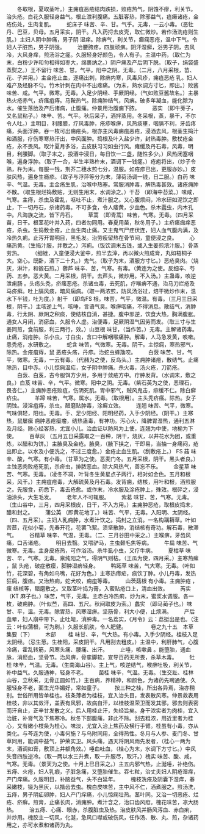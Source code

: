 <!-- { "loadSidebar": true } -->
　　冬取根，夏取茎叶。）主痈疽恶疮结肉跌损，败疮热气，阴蚀不瘳，利关节。治头疮。白花久服轻身益气。根止泄利腹痛。五脏客热，除邪益气，疽癞诸疮，金疮伤处，生肉复肌。
　　蛇床子 味苦、辛、甘。气乎。无毒，一云小毒。（恶牡丹、巴豆，贝母。五月采实，阴干。凡入药捋去皮壳，取仁微炒。若作汤洗疮则生肌。）主妇人阴中肿痛，男子阴 湿痒。除痹气，利关节，癫痫恶疮，温中下气。令妇人子脏热，男子阴强。
　　治腰胯疼，四肢顽痹。阴汗湿癣，浴男子阴，去风冷，大风身痒，煎汤浴之瘥。久服轻身好颜色，令人有子。主温中药，（取仁为末，白粉少许和匀相得如枣大，绵裹纳之。）阴户痛及产后阴下脱。（取子，绢袋盛蒸熨之。）王不留行 味苦、甘。气平。阳中之阴。无毒。（二月，八月采根，苗、花、子并用。）主金疮止血，逐痛出刺，除痹内寒，风毒风疹，痈疽恶疮 乳。妇人难产及经脉不匀。竹木针刺在肉中不出疼痛。（为末，熟水调方寸匕，即出。）败酱 味苦、咸。气平。微寒。无毒。入足少阴经、手厥阴经。（气如败豆酱故名。）主暴热火疮赤气，疥瘙疽痔。马鞍热气。除痈肿结气，风痹。破多年凝血，能化脓为水。催生落胎及产后诸病，止腹痛。仲景用治腹痈下脓。
　　恶实 （即牛蒡子，又名鼠粘子。）味辛、苦。气平。秋后采子，酒拌蒸用。冬采根，蒸，暴干，不尔令人吐。）主明目，利腰膝，疗风毒肿，疮疹喉痹，风热痰壅，咽膈不利，牙齿疼痛，头面浮肿。吞一枚可出痈疮头。根亦主风毒痈疽恶疮，浸酒去风，根茎生捣汁和酒服，疗伤寒寒热汗出，中风面肿。捣根及叶入盐少许，封热毒肿。敷杖疮金疮，永不畏风。取汁夏月多浴，去皮肤习习如虫行风。瘫缓及丹石毒，风毒，明目，利腰脚。（取子末之，投酒中浸日，每日饮一二盏，随性多少。）风热闭塞咽喉，遍身浮肿。（取子一合，半生半熟杵末，酒调下一钱瘥。）疮庖将出，（炒子令熟，杵为末。每服一钱，荆芥二穗水煎七分，温服。如疮疹已出，更服亦妙。）皮肤风热，遍身生瘾疹。（取子与浮萍等分为末，薄荷汤调一钱，日二服。）白药 味辛、气温。无毒。主金疡生肌，治喉中热塞。常服消肿毒，解热毒甚效。诸疮痈肿不散。（取生根烂捣敷贴，无则生用末，水调涂之。）干苔 （即海中苔菜。）味咸，气寒。主痔，杀虫及霍乱，呕吐不止，煮汁服之。又心腹烦闷，冷水研如泥饮之即止，下一切丹石，杀诸药毒。不可多食，令人痿黄，少血色。杀木蠹虫，内木孔中。凡海族之流，皆下丹石。
　　草蒿 （即青蒿）味苦，气寒。无毒。（四月采苗，日干。根茎花叶并入药，四者勿同用。春夏用苗，秋冬用子。）主疥瘙痂痒恶疮，杀虫。生捣敷金疮，止血生肉止痛。又主鬼气尸疰伏连，妇人血气腹内满，及冷热久痢。止泻开胃明目，黑毛发。治劳瘦留热在骨节间，童便浸之良。
　　心痛热黄。（生捣汁服，并敷之。）泻痢。（饭饮调末五钱，或入生姜煎浓汁服。）骨蒸劳热。
　　（细锉，入童便浸大釜中，煎半去滓，再以微火煎成膏，丸如梧桐子大。空心。既卧，酒下二十丸。）鬼气。（取子为末，酒服方寸匕。）恶疮臭肉。（烧灰，淋汁，和锻石煎。）藜芦 味辛、苦，气寒。有毒。（黄连为之使。反细辛、芍药、五参。恶大黄。二月采根，阴干。去芦头，微炒用。不入汤。）主蛊毒，咳逆泄痢肠 。头疡头秃，疥瘙恶疮。杀诸虫毒，去死肌，疗喉痹不通，治马刀烂疮及马疥癣。吐上膈风痰，暗风痫病。（取一两浓煎，防风汤浴过，焙干微炒作末，温水下半钱，吐为度。）射干 （即鸟FS 根。味苦，气平，微温。有毒。（三月三日采根，阴干。）主咳逆上气，咳唾，言语气臭。喉痹咽痛，不得消息。散结气，消肿毒，行太阴、厥阴之积痰，使结核自消，甚捷。腹中邪逆，饮食大热，胸满腹胀。通女人月闭，消瘀血，久服令人虚。治便毒，足厥阴湿气因劳而发。（取三寸与生姜同煎，食前服，利三两行，效。）山豆根 味甘，（当作苦。）无毒。主解诸药毒。止痛，消疮肿。杀小虫，寸白虫，含口中解咽喉痛肿。解毒，人马急发黄，咳嗽。患秃疮，水研敷之。
　　蛇含 味苦，气微寒。无毒。阴干。主惊痫，寒热邪气，除热。金疮疽痔，鼠 恶疮头疡，丹疹。治蛇虫蜂虺咬。
　　白蔹 味苦、甘，气平，微寒。无毒，一云有毒。（代赭为之使，反乌头。）主痈肿诸疮，散结气。止痛除热，目中赤。小儿惊痫温疟，女子阴中肿痛。杀火毒，汤火疮，刀箭疮。
　　白蔹、白芨，古今服饵方少用，多用于敛疮方中。疔肿发背。（水调末，敷之良。）白芨 味苦、辛，气平。微寒。阳中之阴。无毒。（紫石英为之使，恶理石，畏杏仁。）主痈肿恶疮败疽，伤阴死肌。胃中邪气，贼风鬼击，痱缓不仁。除白癣疥虫。
　　羊蹄 味苦，气寒。属水。无毒。（取根用）。主头秃疥瘙。除热。女子阴蚀。浸淫疽痔，杀虫。醋磨贴肿毒，涂癣立效。
　　连翘 味苦、气平，微寒。气味俱轻，阳也。无毒。手、足少阳经、阳明经药，入手少阴经。（阴干。）主寒热，鼠屡瘰 痈肿恶疮瘿瘤，结热蛊毒，有神功。泻心火，降脾胃湿热，通利五淋及月经。除心经客热，尤宜小儿。治血证以防风为上使，连翘为中使，地榆为下使。
　　百草灰 （五月五日采露取之一百种，阴干，烧灰，以井花水为团，或重炼，以醋和为饼。）主腋臭及金疮。腋臭，（腋下挟之，干即易，当抽一身痛闷，疮出即止。以水及小便洗之，不过三度愈。）金疮止血生肌。（刮敷疮上。） FS 菇 味辛、酸，气寒。有小毒。（甘草为之使。恶麦门冬。五月采根，阴干。黑头者良。）主蚀恶肉败疮死肌，杀疥虫，排脓恶血。除大风热气，善忘不乐。
　　金星草 味苦、气寒。无毒。（凌冬不凋，叶背冬生黄星点子两行，相对如金色。五月和根采，风干。）主痈疽疮毒，大解硫黄及丹石毒。发背痈，结核，用叶和根，酒煎服之。先服食，药悉下，毒去疮愈。或作末，冷水服及涂疮肿上，殊效。根碎之，浸油涂头，大生毛发。
　　老年人不可辄服。
　　紫葛 味甘、苦，气寒。无毒。（生山谷中，三月，四月采根皮，日干，不入方用。）主痈肿恶疮，取根皮捣末，醋和封之。
　　蒲公英 （即黄花地丁。）味苦、气平，无毒。入阳明、太阴经。（四、五月采）。主妇人乳痈肿，水煮汁饮之。捣封之立消。一名构耩耨草。叶如苦苣，花似小菊，先春开花，花罢飞絮。溃坚散肿，消结核有奇功。解石毒，散滞气。
　　谷精草 味辛、气温，无毒。（二、三月谷田中采之。）主喉痹，牙齿风痛，口舌诸疮。
　　明目去翳。又喂驴马，主虫颡毛焦等病。
　　牛扁 味苦、气微寒。无毒。主身皮疮热，可作浴汤。杀牛虱小虫，又疗牛病。
　　夏枯草 味苦、辛，气寒。无毒。禀纯阳之气，得阴气则枯。（王瓜为使，四月采。）主寒热瘰 ，鼠 头疮，破症散瘿，脚肿湿痹轻身。
　　鸭跖草 味苦，气大寒。无毒。（叶如竹，花深碧，有角如鸟嘴，花好为色。）主寒热瘴疟，痰饮丁肿。小儿丹毒，发热狂痫，腹痞。又治热痢，蛇犬咬，痈疽等毒。
　　山茨菇根 有小毒。主痈肿疮 ，瘰 结核等，醋磨敷之。又取茎叶捣为膏，入蜜贴疮口上，清血出效。
　　芮实 （KT 麻子也。）味苦，气平，无毒。主赤白冷热痢，炒为末，蜜浆水调服。各一枚，破痈肿。（叶似苎，高四、五尺。秋间取皮为索。）蠡实 （即马蔺子也。）味甘、平，温。无毒。除胃热，风寒湿痹。坚筋骨，利大小便，止烦满。
　　产后血晕，妇人崩中带下。止吐衄，消肿毒。一名荔实，《月令》云：荔挺出是也。（注云：叶似蒲根，可为刷。）久服长肌肤，令人肥健。
　　
　　卷之九十五　本草集要（下）
　　木部
　　桂 味甘、辛，气大热。有小毒。入手少阴经。桂枝入足太阴经。（忌生葱。生桂阳，采皮阴干。凡用刮去粗皮。）主温中，利肝肺气，心腹冷痛，霍乱转筋，风寒头痛、腰痛、出汗。
　　止唾，咳嗽鼻 。能堕胎，通血脉，消瘀血，坚骨节。治风痹，骨挛脚软，宣导百药无所畏，杀草木毒。
　　牡桂 味辛，气温。无毒。（生南海山谷）。主上气，咳逆结气，喉痹吐吸，利关节，补中益气。久服通神，轻身不老。
　　菌桂 味辛，气温。无毒。（生交趾、桂林山谷，立秋采，无骨正圆如竹。）主百病，养精神，和颜色，为诸药先聘通使。久服轻身不老，面生光华媚好，常如童子。
　　按三种之桂，所出各异焉，治亦稍别。世俗所用皆单桂也。枝条薄者为桂枝，宜入治头目，发表散风寒。仲景救表用桂枝，非以其敛汗，盖表有风邪，故病自汗，以桂枝温荣卫而发其邪，邪去则表密而汗自止，正辛甘发散之义。后人用桂止汗，失经旨矣。身干浓实者为肉桂，宜入治脏，补肾气及下焦寒冷。秋冬下部腹痛，非此不除。刮去粗浓，用近里者为桂心，又有嫩小枝条为桂心。味淡，尤宜入治上焦药及横行手臂。桂虽有小毒，亦从类化。与芩连为使，小毒何施？与乌附同用，全得热性。冬月与人参、麦门冬、甘草同用，能调中益气，护荣实卫。风头痛，遇天将阴风雨先发者，（桂心一两为末，酒调如膏，敷顶上并额角效。）唾血吐血，（桂心为末，水调下方寸匕。）中风失音四肢逆冷。（取一两以水三升煮，取一升服尽，取汗。）槐实 味苦、酸、咸，气寒。无毒。（景天为之使。十月上巳日采之。）主五内邪气热，止涎唾，补绝伤。五痔、火疮，妇人乳瘕，子脏急痛，又堕胎催生。吞七粒，治丈夫妇人阴疮湿痒，产门痒痛。久服明目，补脑益气，头不白延年。
　　槐枝洗疮及阴囊下湿痒，春采嫩枝，锻为黑灰，以揩齿去虫。槐白皮味苦，主中风不仁，酒煮服之。煎汤洗，五痔，男子阴疝卵肿，妇人产门痒痛，小儿惊痫壮热。茎叶同。又治一切恶疮、烂疮、疥癣。煎膏，止痛长肉，消痈肿。煮汁含之，治口齿风疳。槐花味苦，凉大肠热。
　　治五痔、心痛、眼赤，杀腹脏虫及热。治皮肤风并肠风泻血、赤白痢，并炒用。槐胶主一切风，化涎，急风口噤或破伤风，任作汤、散、丸、煎，杂诸药用之，亦可水煮和诸药为丸。
